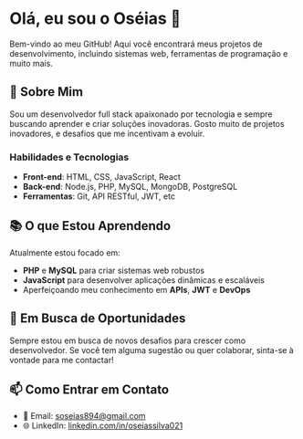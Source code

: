 # Olá, eu sou o Oséias 👋

Bem-vindo ao meu GitHub! Aqui você encontrará meus projetos de desenvolvimento, incluindo sistemas web, ferramentas de programação e muito mais.

## 🚀 Sobre Mim

Sou um desenvolvedor full stack apaixonado por tecnologia e sempre buscando aprender e criar soluções inovadoras. Gosto muito de projetos inovadores, e desafios que me incentivam a evoluir.
### Habilidades e Tecnologias

- **Front-end**: HTML, CSS, JavaScript, React
- **Back-end**: Node.js, PHP, MySQL, MongoDB, PostgreSQL
- **Ferramentas**: Git, API RESTful, JWT, etc

## 📚 O que Estou Aprendendo

Atualmente estou focado em:
- **PHP** e **MySQL** para criar sistemas web robustos
- **JavaScript** para desenvolver aplicações dinâmicas e escaláveis
- Aperfeiçoando meu conhecimento em **APIs**, **JWT** e **DevOps**

## 🌱 Em Busca de Oportunidades

Sempre estou em busca de novos desafios para crescer como desenvolvedor. Se você tem alguma sugestão ou quer colaborar, sinta-se à vontade para me contactar!

## 📫 Como Entrar em Contato

- 📧 Email: [soseias894@gmail.com](mailto:soseias894@gmail.com)
- 🌐 LinkedIn: [linkedin.com/in/oseiassilva021](https://www.linkedin.com/in/oseiassilva021)

